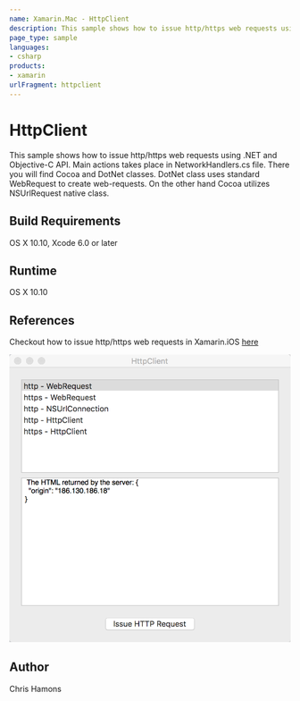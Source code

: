 ```yaml
---
name: Xamarin.Mac - HttpClient
description: This sample shows how to issue http/https web requests using .NET and Objective-C API. Main actions takes place in NetworkHandlers.cs file. There...
page_type: sample
languages:
- csharp
products:
- xamarin
urlFragment: httpclient
---
```

# HttpClient

This sample shows how to issue http/https web requests using .NET and Objective-C API.
Main actions takes place in NetworkHandlers.cs file. There you will find Cocoa and DotNet classes.
DotNet class uses standard WebRequest to create web-requests. On the other hand Cocoa utilizes NSUrlRequest native class.

## Build Requirements

OS X 10.10, Xcode 6.0 or later

## Runtime
OS X 10.10

## References
Checkout how to issue http/https web requests in Xamarin.iOS [here](https://github.com/xamarin/monotouch-samples/tree/master/HttpClient)

![HttpClient application screenshot](Screenshots/0.png "HttpClient application screenshot")

## Author 
Chris Hamons
